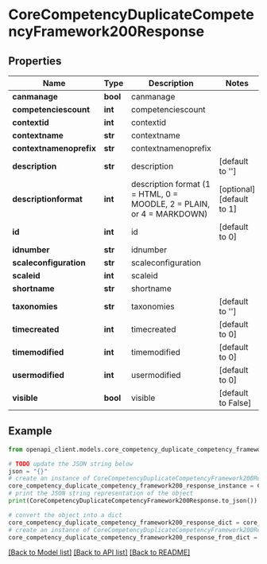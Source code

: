 # CoreCompetencyDuplicateCompetencyFramework200Response


## Properties

Name | Type | Description | Notes
------------ | ------------- | ------------- | -------------
**canmanage** | **bool** | canmanage | 
**competenciescount** | **int** | competenciescount | 
**contextid** | **int** | contextid | 
**contextname** | **str** | contextname | 
**contextnamenoprefix** | **str** | contextnamenoprefix | 
**description** | **str** | description | [default to '']
**descriptionformat** | **int** | description format (1 &#x3D; HTML, 0 &#x3D; MOODLE, 2 &#x3D; PLAIN, or 4 &#x3D; MARKDOWN) | [optional] [default to 1]
**id** | **int** | id | [default to 0]
**idnumber** | **str** | idnumber | 
**scaleconfiguration** | **str** | scaleconfiguration | 
**scaleid** | **int** | scaleid | 
**shortname** | **str** | shortname | 
**taxonomies** | **str** | taxonomies | [default to '']
**timecreated** | **int** | timecreated | [default to 0]
**timemodified** | **int** | timemodified | [default to 0]
**usermodified** | **int** | usermodified | [default to 0]
**visible** | **bool** | visible | [default to False]

## Example

```python
from openapi_client.models.core_competency_duplicate_competency_framework200_response import CoreCompetencyDuplicateCompetencyFramework200Response

# TODO update the JSON string below
json = "{}"
# create an instance of CoreCompetencyDuplicateCompetencyFramework200Response from a JSON string
core_competency_duplicate_competency_framework200_response_instance = CoreCompetencyDuplicateCompetencyFramework200Response.from_json(json)
# print the JSON string representation of the object
print(CoreCompetencyDuplicateCompetencyFramework200Response.to_json())

# convert the object into a dict
core_competency_duplicate_competency_framework200_response_dict = core_competency_duplicate_competency_framework200_response_instance.to_dict()
# create an instance of CoreCompetencyDuplicateCompetencyFramework200Response from a dict
core_competency_duplicate_competency_framework200_response_from_dict = CoreCompetencyDuplicateCompetencyFramework200Response.from_dict(core_competency_duplicate_competency_framework200_response_dict)
```
[[Back to Model list]](../README.md#documentation-for-models) [[Back to API list]](../README.md#documentation-for-api-endpoints) [[Back to README]](../README.md)


